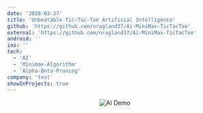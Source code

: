 ```yaml
---
date: '2020-03-27'
title: 'Unbeatable Tic-Tac-Toe Artificial Intelligence'
github: 'https://github.com/nragland37/Ai-MiniMax-TicTacToe'
external: 'https://github.com/nragland37/Ai-MiniMax-TicTacToe'
android: ''
ios: ''
tech:
  - 'AI'
  - 'Minimax-Algorithm'
  - 'Alpha-Beta-Pruning'
company: 'test'
showInProjects: true
---
```


<p align="center">
  <img src="assets/ai-demo.gif" alt="AI Demo">
</p>


